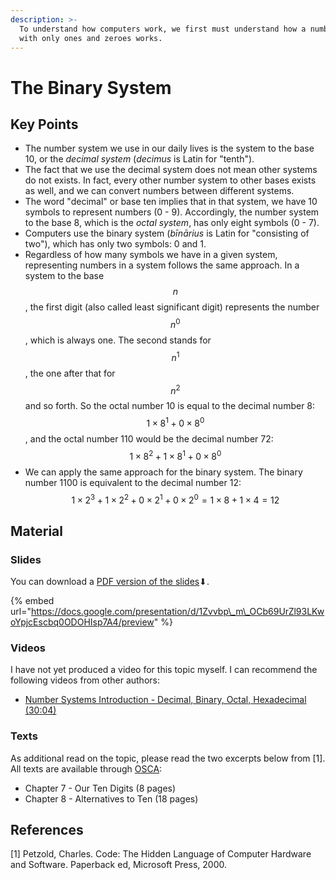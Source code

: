 ```yaml
---
description: >-
  To understand how computers work, we first must understand how a number system
  with only ones and zeroes works.
---
```


# The Binary System

## Key Points

* The number system we use in our daily lives is the system to the base 10, or the _decimal system_ \(_decimus_ is Latin for "tenth"\).
* The fact that we use the decimal system does not mean other systems do not exists. In fact, every other number system to other bases exists as well, and we can convert numbers between different systems.
* The word "decimal" or base ten implies that in that system, we have 10 symbols to represent numbers \(0 - 9\). Accordingly, the number system to the base 8, which is the _octal system_, has only eight symbols \(0 - 7\).
* Computers use the binary system \(_bīnārius_ is Latin for "consisting of two"\), which has only two symbols: 0 and 1.
* Regardless of how many symbols we have in a given system, representing numbers in a system follows the same approach. In a system to the base $$n$$, the first digit \(also called least significant digit\) represents the number $$n^0$$, which is always one. The second stands for $$n^1$$, the one after that for $$n^2$$ and so forth. So the octal number 10 is equal to the decimal number 8: $$1 \times 8^1 + 0 \times 8^0$$, and the octal number 110 would be the decimal number 72: $$1 \times 8^2 + 1 \times 8^1 + 0 \times 8^0$$ 
* We can apply the same approach for the binary system. The binary number 1100 is equivalent to the decimal number 12: $$1 \times 2^3 + 1 \times 2^2 + 0 \times 2^1 + 0 \times 2^0 = 1 \times 8 + 1 \times 4 = 12$$ 

## Material

### Slides

You can download a [PDF version of the slides](https://docs.google.com/presentation/d/1Zvvbp_m_OCb69UrZl93LKwoYpjcEscbq0ODOHIsp7A4/export/pdf)⬇.

{% embed url="https://docs.google.com/presentation/d/1Zvvbp\_m\_OCb69UrZl93LKwoYpjcEscbq0ODOHIsp7A4/preview" %}

### Videos

I have not yet produced a video for this topic myself. I can recommend the following videos from other authors:

* [Number Systems Introduction - Decimal, Binary, Octal, Hexadecimal \(30:04\)](https://www.youtube.com/watch?v=L2zsmYaI5ww)

### Texts

As additional read on the topic, please read the two excerpts below from \[1\]. All texts are available through [OSCA](http://osca.hs-osnabrueck.de/):

* Chapter 7 - Our Ten Digits \(8 pages\)
* Chapter 8 - Alternatives to Ten \(18 pages\)

## References

\[1\]  Petzold, Charles. Code: The Hidden Language of Computer Hardware and Software. Paperback ed, Microsoft Press, 2000.

